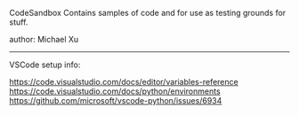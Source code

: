 CodeSandbox
Contains samples of code and for use as testing grounds for stuff.

author: Michael Xu

----------------------------------
VSCode setup info:

https://code.visualstudio.com/docs/editor/variables-reference 
https://code.visualstudio.com/docs/python/environments 
https://github.com/microsoft/vscode-python/issues/6934 



